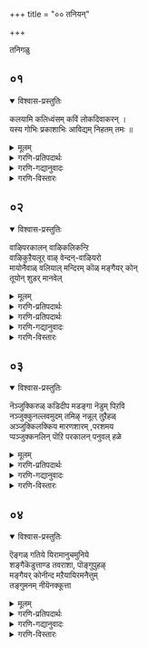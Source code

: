 +++
title = "०० तनियन्"

+++

तनिगळु

## ०१
<details open><summary>विश्वास-प्रस्तुतिः</summary>

कलयामि कलिध्वंसम् कविं लोकदिवाकरन् ।  
यस्य गोभिः प्रकाशाभिः आविद्यम् निहतम् तमः ॥
</details>

<details><summary>मूलम्</summary>

कलयामि कलिध्वंसम् कविं लोकदिवाकरन् ।  
यस्य गोभिः प्रकाशाभिः आविद्यम् निहतम् तमः ॥
</details>

<details><summary>गरणि-प्रतिपदार्थः</summary>

यस्य=यार,\(श्रीसूक्तिगळु\) गोभिः प्रकाशाभिः= लोकदल्लॆल्ला बॆळगुवुदरिन्द, अविद्यम् तमः=अविद्यॆ, अज्ञानवॆम्ब कत्तलॆयु, निहतम्=नाशवायिरो अन्थ \(आ\), कलिध्वंसम्=कलिदोषगळन्नॆल्ला तॊडॆदु घाकुववरू, कविं=श्रीपरकाल कवियॆम्बवरू, लोकदिवाकरम्=लोकक्कॆल्ला \(ज्ञान\)सूर्यनन्तॆ बॆळगुववरू आदवरन्नु\(तिरुमङ्गै आऴ्वार्\) कलयामि=चिन्तिसुत्तेनॆ.
</details>

<details><summary>गरणि-गद्यानुवादः</summary>

यार श्रीसूक्तिगळु लोकदल्लॆल्ला बॆळगुवुदरिन्द अविद्यॆ\(अज्ञान\)यॆम्ब कत्तलॆयु नाशवायितो आ कलिदोषगळन्नॆल्ला तॊडॆदु हाकुववरू, श्रीपरकाल कवि ऎन्दु हॆसरुळ्ळवरू< लोकक्कॆल्ला \(ज्ञान\)सूर्यनन्तॆ बॆळगुववरू आदवरन्नु\)तिरुमङ्गै आऴ्वाररन्नु\) चिन्तिसुत्तेनॆ.\(१\)
</details>

<details><summary>गरणि-विस्तारः</summary>

ई तनि परमभक्तराद तिरुमङ्गै आऴ्वाररन्नु कुरितद्दु. कीळुकुलदल्लि हुट्टि कीळुकार्यदल्लि तॊडगि जीविसुत्तिद्द अवरन्नु भगवन्तन कृपाविशेषवु भक्तिशिरोमणियन्नागि माडितु. कॄतज्ञतापूर्वकवागि अवरु भगवन्तनन्नु मुक्तकण्ठदिन्द हाडिहॊगळिदरु. अवर श्रीसूक्तिगळु लोकक्कॆ ज्ञानप्रदवादवु. आद्दरिन्दले अवरन्नु "अज्ञानवॆम्ब कग्गत्तलॆयन्नु हॊडॆदु ओडिसुव ज्ञानसूर्य" ऎन्दु तनियल्लि विवरिसिरुवुदु. आऴ्वाररिगॆ "कलिध्वंसम्"ऎन्दरॆ "कलियुगदल्लि तलॆयॆत्ति हरडुव कॆट्टगुणगळन्नू अवुगळ फलवागि उण्टागुव अधःपतनवन्नू तॊलगिसतक्कवनु"ऎन्दू, "परकाल"ऎन्दरॆ "भविष्यवन्नु अरियुव विशेषवाद ज्ञ्आनवुळ्ळवनु"ऎन्दू, "कवि"ऎन्दरॆ "आध्यात्मिक विषयगळन्नु सामान्यरु अरितुकॊळ्ळुवन्तॆ बहळ रसवत्तागि कवनरूपदल्लि विवरिसुववनु ऎन्दू हॆसरु बन्दिदॆ. ई ऎल्ल कारणदिन्दलू तिरुमगै आऴ्वारर प्राशस्त्य हॆच्चि अवरन्नु वास्तववाद, शाश्वतवाद कीर्तिगॆ ईडु माडिदॆ.
</details>

## ०२
<details open><summary>विश्वास-प्रस्तुतिः</summary>

वाऴिपरकालन् वाऴिकलिकन्ऱि  
वाऴिकुऱैयलूर् वाऴ् वेन्दन्-वाऴियरो  
मायोनैवाळ् वलियाल् मन्दिरम् कॊळ् मङ्गैयर् कोन्  
तूयोन् शुडर् मानवेल्
</details>

<details><summary>मूलम्</summary>

वाऴिपरकालन् वाऴिकलिकन्ऱि  
वाऴिकुऱैयलूर् वाऴ् वेन्दन्-वाऴियरो  
मायोनैवाळ् वलियाल् मन्दिरम् कॊळ् मङ्गैयर् कोन्  
तूयोन् शुडर् मानवेल्
</details>

<details><summary>गरणि-प्रतिपदार्थः</summary>

परकालन् वाऴि="परकाल"नॆम्ब बिरुदुळ्ळवनु, शाश्वतवागि बाळलि, कलिकन्ऱि वाऴि=कलियन्नु कॆडिसिदवनु बाळलि, कुऱैयलूर् वाऴ्=कुरैयूरिनल्लि बाळुव, वेन्दन् वाऴियरो=अरसनु बाळलि
</details>

<details><summary>गरणि-प्रतिपदार्थः</summary>

मायोनै=मायनाद सर्वेश्वरनन्नु, वाळ्=कीर्तिसुवन्थ, वलियाल्=दिव्यस्वरदिन्द, मन्दिरम् कॊळ्=मन्त्रवन्नु स्वीकरिसिद, मङ्गैयर् कोन्=महासाध्वी मणिय पतियू, तूयोन्=परिशुद्धनू \(आदवन\), शुडर्=तेजस्सू, मानम्-हिरिमॆयू, वेम्=वेलायुधवू, वाऴि=बाळलि.
</details>

<details><summary>गरणि-गद्यानुवादः</summary>

परकालनु शाश्वतवागि बाळलि. कलियन्नु सोलिसिदवनु बाळलि. कुरैयलूरिनल्लि बाळुव अरसनु बाळलि. मायनाद सर्वेश्वरनन्नु कीर्तिसुवन्थ दिव्यवाद स्वरदिन्द मन्त्रवन्नु स्वीकरिसिदवनू, महासाध्वी मणियपतियू. परिशुद्धनू आदवन तेजस्सू, हिरिमॆयू, वेलायुधवू बाळलि. \(२\)
</details>

<details><summary>गरणि-विस्तारः</summary>

ई तनियल्लि तिरुमङ्गै आऴ्वारर बाळ्वॆय हिरिय हॆज्जॆगळन्नु सूचिसलागिदॆ. "परकाल", "कलियन्नु सोलिसिदवनु"-ऎम्बॆरडर बगॆगॆ हिन्दिन पाशुरदल्लि हेळलायितु. ऎरडू ऎरडु बिरुदुगळु. गुणक्कॆ हिरिमॆगॆ तक्कवु इवु.

तिरुवालि ऎम्बुदु दिव्यक्षेत्र. अदर समीपदल्लि तिरु-क्कुरैयलूरु ऎम्बल्लि "नील" ऎम्ब हॆसरिन राजनिद्द. अवनु कळ्ळकुलनायक. चोळराजनिगॆ अधीनराज. अवनिगॆ ऒन्दु गण्डुमगु. आ मगुविगू नीलनॆन्दे नामकरणवायितु. आ मगुवे बॆळॆदु, मुन्दॆ "कुरैयलूरिनल्लि बाळुव अरस" नादद्दु.

नीलनु प्राप्तवयस्कनागि कुमुदवल्लि ऎम्ब साध्वी मणियन्नु मदुवॆयाद. आकॆ भगवद्भक्तळु. मदुवॆगॆ मुञ्चॆ अवनु पञ्चसंस्कारगळन्नु माडिकॊळ्ळबेकॆन्दू, मदुवॆयाद दिनदिन्द प्रतिनित्यवू ऒन्दु सहस्र भागवतरिगॆ भोजन माडिसबेकॆन्दू कट्टळॆ हाकिदळु. अवुगळिगॆ ऒप्पि आकॆयन्नु मदुवॆयाद. नीलन बाळिनल्लि भगवद्भक्तियन्नु मूडिसुवुदक्कॆ आकॆ अङ्कुरार्पण माडिद्दु हीगॆ.

दिनदिनवू ऒन्दु साविर मन्दि भागवतरिगॆ भोजनक्कॆ सिद्धपडिसुत्ता बॊक्कसवु बरिदायितु. तन्न ऒडॆयनाद चोळराजनिगॆ सल्लिसबेकाद कप्पकाणिकॆगळिगॆ हण्णविल्लवायितु. चोळराजनु राज्यद मेलॆ दण्डॆत्ति बन्दु राज्यवन्ने कसिदुकॊण्डुबिट्टनु. आदरॆ, तानुकॊट्ट भाषॆयन्नु नडसिकॊडलेबेकल्ल\! अदक्कागि, तन्न कुलकसुबाद दरोडॆ माडुवुदॆन्दु निर्धरिसिदनु. आ जीवनवू मॊदलायितु. सर्वेश्वरनिगॆ नीलन मेलॆ कनिकरवुण्टायितु. श्रीदेवियॊडनॆ भगवन्तनु, नवदम्पतिगळ रूपतळॆदु नीलनु दरोडॆ माडुव प्रदेशदल्लि काणिसिकॊण्डनु. नीलनिगॆ परमानन्दवायितु. सर्वाभरण भूषितराद आ दम्पतिगळन्नु दोचिदनु. ऎल्लवन्नू मूटॆकट्टिदनु. आदरॆ, अदन्नु नॆलदिन्द कदलिसलु साध्यवे आगलिल्ल.\! नीलनिगॆ कडुकोप बन्तु. "नीवेनो मन्त्रहाकिद्दीरि ऎन्दुतोरुत्तदॆ. आ मन्त्रवन्नु ननगू हेळिकॊडि. इल्लवादरॆ नोडि..." ऎन्दु हेळुत्ता तन्न वेलायुधवन्नू मेलक्कॆत्ति हिडिदनु. सन्तोषदिन्द हेळिकॊडुत्तेनॆ. निन्न बलगिवियन्नु नन्न कडॆ तिरुगिसु"ऎन्दु भगवन्तन दिव्यवाणि केळिसितु. किवियल्लि अष्टाक्षरीमन्त्रवन्नु स्वामियु उपदेशिसिदनु. नीलनिगॆ आ क्षणदल्ले ज्ञानोदयवायितु.

हृदयदिन्द ज्ञानभक्तिगळ ऊटॆ उक्किहरियितु. ऒळ्ळॆय कवियागि भगवन्तनन्नु मनसार स्तुतिसुत्ता , नीलनु तिरुमङ्गै आऴ्वार् आदनु\!

तिरुमङ्गै आऴ्वाररु पत्नीसमेतरागि देशाद्यन्तवू सञ्चरिसि, दिव्यक्षेत्रगळन्नॆल्ल सन्दर्शिसि, अल्लल्लिन आर्चारूपियाद भगवन्तनन्नु क्कॊण्डाडिदरु. नूर ऎण्टु प्रसिद्धवाद दिव्यक्षेत्रगळल्लि बहुमट्टिगॆ ऎल्लवुगळ हॆसरू अवर पाशुरगळल्लि काणबहुदु ऎन्नुत्तारॆ.

अवरु सहित्यरचनॆयल्लू कडमॆयेनल्ल\! पॆरिय तिरुमॊऴि, तिरुनॆडुन्दाण्डकम्, तिरुक्कूऱुन्दाण्डकम्, तिरुवेऴुक्कूटॆरुक्कै, शिरियमडल्, पॆरिय मडल्-ऎम्ब आरू वेदाङ्गगळिगॆ समानवादवु ऎन्नुत्तारॆ.

भगवन्तनिन्दले नेरवागि मन्त्रोपदेश हॊन्दि, परिशुद्धरागि, हिरिमॆयन्नु गळिसिकॊण्डु आऴ्वाररल्लि श्रेष्ठरॆनिसिकॊण्डवरु ई तिरुमङ्गै आऴ्वररु.\!
</details>

## ०३
<details open><summary>विश्वास-प्रस्तुतिः</summary>

नॆञ्जुक्किरुळ् कडिदीप मडङ्गा नॆडुम् पिऱवि  
नञ्जुक्कुनल्लवमुदम् तमिऴ् नन्नूल् तुऱैहळ्  
अञ्जुक्किलक्किय मारणशारम् ,परशमय  
प्पञ्जुक्कनलिन् पॊऱि परकालन् पनुवल् हळे
</details>

<details><summary>मूलम्</summary>

नॆञ्जुक्किरुळ् कडिदीप मडङ्गा नॆडुम् पिऱवि  
नञ्जुक्कुनल्लवमुदम् तमिऴ् नन्नूल् तुऱैहळ्  
अञ्जुक्किलक्किय मारणशारम् ,परशमय  
प्पञ्जुक्कनलिन् पॊऱि परकालन् पनुवल् हळे
</details>

<details><summary>गरणि-प्रतिपदार्थः</summary>

नॆञ्जुक्कू=मनस्सिगॆ, इरुळ्=कग्गत्तलॆगॆ, कडि=शत्रुवाद, दीपम्=दीपदन्तॆ, अडङ्गा=अडग इरुव नॆडु=दीर्घवाद, पिऱवि=हुट्टू ऎम्ब, नञ्जुक्कू=विषक्कॆ, नल्ल=अत्युत्तमवाद\(ऒळ्ळॆय\), अमुदम्=अमृत, तमिऴ्=तमिळु भाषॆय, नन्नूल्=ऒळ्ळॆय ग्रन्थगळ, तुऱैहळ्=सागरगळॆ, अञ्जुक्कू=अञ्जिकॆगॆ, इलक्कियम्=लक्ष्यवु, आरणम्=वेदद शारम्= सारवु, परशमयम्=परगतिय कालवॆम्ब, पञ्जुक्कू=पञ्जिगॆ \(दीवटिगॆगॆ\) अनलिन् पॊऱि=बॆङ्किय किडि, परकालन्=परकालन, पनुवल् हळे=दिव्यसूक्तिगळे.
</details>

<details><summary>गरणि-गद्यानुवादः</summary>

परकाल दिव्यसूक्तिगळु मनस्सिन कग्गत्तलॆगॆ तीक्ष्णवाद दीपदन्तॆ, कडॆगाणदॆ इरुव दीर्घवाद हुट्टु ऎम्ब विषक्कॆ ऒळ्ळॆय मॠतदन्तॆ, तमिळुभाषॆय सद्ग्रन्थगळ सागरगळ अञ्जिकॆगॆ \(दृढवाद\) लक्ष्यविद्दन्तॆ, वेदगळ सारवागि, परगतिय समयवॆम्ब दीवटिगॆगॆ बॆङ्किय किडियागिरुत्तवॆ. \(३\)
</details>

<details><summary>गरणि-विस्तारः</summary>

ई तनि तिरुमङ्गै आऴ्वारर साहित्यद हिरिमॆगॆ मीसलागिदॆ. अवर साहित्यवु मनस्सिन मूलॆमूलॆगळल्लि अडगिकॊण्डिरुव अज्ञानद कत्तलॆयन्नु भेदिसि ओडिसिबिडुव ज्ञानदीप. मनुष्यनु अडॆतडॆयिल्लदॆ अनुभविसुत्तिरुव हुट्टु-सावु ऎम्ब दीर्घव्याधिगॆ कारणवाद घोरविषयवन्नु निवारिसुव दिव्यौषधि मत्तु अदु मरुकळिसदन्तॆ शाश्वतवाद अमरत्व कॊडुव

अमृतवे अदु\! तमिळू भाषॆयल्लि बरॆयलाद कवितासागरक्कॆ दृढवाद गुरिये इदु. वेदगळ सारवॆल्ल इदरल्लिदॆ. अल्लदॆ, परलोकक्कॆ होगुव समय बन्दाग, चेतननिगॆ मार्गदर्शकवाद दीवटिगॆयन्नु हॊत्तिसि अनुकूलमाडिकॊडतक्क ज्वालॆयिदु.

आद्दरिन्द, आऴ्वारर साहित्यद अध्ययनदिन्द मनस्सिनल्लि मनॆमाडिकॊण्डिरुव अज्ञान दूरवागुवुदु. सुज्ञान तुम्बुवुदु. जनन-मरणवॆम्ब दुष्टविष हरिदु, अमरत्व लभिसुवुदु. तमिळुभाषॆ हुरुपुगॊळ्ळुवुदु. मत्तु दृढवागि बॆळॆयुवुदु. वेदगळ सारवागि, परगतिगॆ कैदीवटिगॆयागि निल्लुवुदु, इदक्किन्त हॆच्चिनदेनु बेकु?
</details>

## ०४
<details open><summary>विश्वास-प्रस्तुतिः</summary>

ऎङ्गळ् गतिये यिरामानुचमुनिये  
शङ्गैकॆडुत्ताण्ड तवराशा, पॊङ्गुपुहऴ्  
मङ्गैयर् कोनीन्द मऱैयायिरमनैत्तुम्  
तङ्गुमनम् नीयॆनक्कूत्ता
</details>

<details><summary>मूलम्</summary>

ऎङ्गळ् गतिये यिरामानुचमुनिये  
शङ्गैकॆडुत्ताण्ड तवराशा, पॊङ्गुपुहऴ्  
मङ्गैयर् कोनीन्द मऱैयायिरमनैत्तुम्  
तङ्गुमनम् नीयॆनक्कूत्ता
</details>

<details><summary>गरणि-प्रतिपदार्थः</summary>

ऎङ्गळ् गतिये=नमगॆ मार्गदर्शकने, इरामानुच मुनिये=रामानुजमुनिये, शङ्गै कॆडुत्तु=शङ्कॆ \(सन्देह\) गळन्नु निवारिसि, आण्दतवराशा=नम्मन्नु कापाडिद महातपस्विये, पॊङ्गु पुहऴ्=जगत्तिनल्लॆल्ला उक्कि हरियुव कीर्तियुळ्ळ, मङ्गैयर् कोन्=महासाध्वीमणिय पतियु\(तिरुमङ्गै आऴ्वाररु\) ईन्द=दयॆपालिसिद, मऱै आयिरम्=वेदरूपवाद तिरुमॊऴिय साविर पाशुरगळन्नू, अनैत्तुम्=मिक्क ऎल्लवन्नू, तङ्गु मनम्=नॆलॆगॊळिसतक्क मनस्सन्नु, नी=नीनु, ऎनक्कु ता=ननगॆ अनुग्रहिसु.
</details>

<details><summary>गरणि-गद्यानुवादः</summary>

नमगॆ मार्गदर्शकने, रामानुज मुनिये, शङ्कॆ, सन्देहगळन्नु नीगिसि नम्मन्नु रक्षिसिद महातपस्विये, जगत्तिनल्लॆल्ला उक्कि हरियुव कीर्तियुळ्ळ महासाध्वीमणिय पतियु\(तिरुमङ्गै आऴ्वाररु\) दयॆनीडिद वेदरूपवाद तिरुमॊऴिय साविरपाशुरगळन्नु मिक्क ऎल्लवन्नू दृढवागि नॆलॆगॊळिसतक्क मनस्सन्नु नीनु ननगॆ अनुग्रहिसु. \(४\)
</details>

<details><summary>गरणि-विस्तारः</summary>

श्रीवैष्णव सिद्धान्तगळन्नु शास्त्रबद्धवागि विवरिसि, अवुगळन्नु दृढगॊळिसिदवरु श्रीरामानुजरु. अवरु आऴ्वारर दिव्यप्रबन्धगळन्नू कूलकंषवागि अध्ययन माडिदरु. अवुगळल्लि अडगिरुव वेदान्त तत्त्वगळिगू, वेदशास्त्रादिगळल्लि अडगिरुव वेदान्त तत्त्वगळिगू सामरस्यवन्नु कण्डु, ई उभय आध्यात्मिक तॊडकुगळिगॆल्ल समञ्जसवागि समाधानवन्नु कण्डुहिडिदु, अवुगळल्लि बरुव शङ्कॆ सन्देहगळन्नॆल्ल नीगिदरु. विशिष्टाद्वैत मतवन्नु दृढगॊळिसिदरु. मतद अनुयायिगळिगॆ रक्षकरागि निन्तरु. आद्दरिन्द ई तनियल्लि अवर अनुग्रहक्कागि प्रार्थिसुत्तिरुवुदु. तिरुमङ्गै आऴ्वारर श्रीसूक्तिगळन्नु चॆन्नागि अरितुकॊण्डु, अवुगळ अन्तरार्थवन्नु मनदल्लि नॆलॆगॊळिसुवन्तॆ

अनुग्रहिसबेकॆन्तले श्रीरामानुजरन्नु इल्लि प्रार्थिसुत्तिरुवुदु. गुरुकृपॆयन्नु बेडि अल्लवे \(आध्यात्मिक\) पाठक्कॆ प्रारम्भिसुवुदु?
</details>

